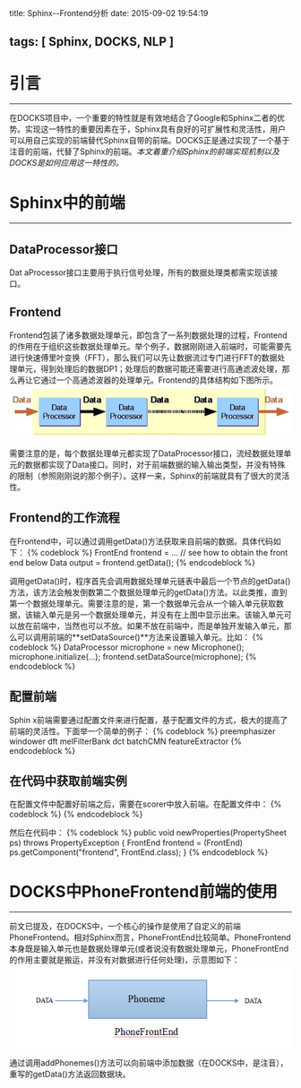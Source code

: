 title: Sphinx--Frontend分析
date: 2015-09-02 19:54:19

tags: [ Sphinx, DOCKS, NLP ]
---

# 引言
---
在DOCKS项目中，一个重要的特性就是有效地结合了Google和Sphinx二者的优势。实现这一特性的重要因素在于，Sphinx具有良好的可扩展性和灵活性，用户可以用自己实现的前端替代Sphinx自带的前端。DOCKS正是通过实现了一个基于注音的前端，代替了Sphinx的前端。*本文着重介绍Sphinx的前端实现机制以及DOCKS是如何应用这一特性的。*
<!-- more -->

# Sphinx中的前端
---

## DataProcessor接口
Dat aProcessor接口主要用于执行信号处理，所有的数据处理类都需实现该接口。

## Frontend
Frontend包装了诸多数据处理单元，即包含了一系列数据处理的过程，Frontend的作用在于组织这些数据处理单元。举个例子，数据刚刚进入前端时，可能需要先进行快速傅里叶变换（FFT），那么我们可以先让数据流过专门进行FFT的数据处理单元，得到处理后的数据DP1；处理后的数据可能还需要进行高通滤波处理，那么再让它通过一个高通滤波器的处理单元。Frontend的具体结构如下图所示。
![Sphinx4 frontend](/img/frontend.jpg)

需要注意的是，每个数据处理单元都实现了DataProcessor接口，流经数据处理单元的数据都实现了Data接口。同时，对于前端数据的输入输出类型，并没有特殊的限制（参照刚刚说的那个例子）。这样一来，Sphinx的前端就具有了很大的灵活性。

## Frontend的工作流程
在Frontend中，可以通过调用getData()方法获取来自前端的数据。具体代码如下：
{% codeblock %}
FrontEnd frontend = ... // see how to obtain the front end below 
Data output = frontend.getData();
{% endcodeblock %}

调用getData()时，程序首先会调用数据处理单元链表中最后一个节点的getData()方法，该方法会触发倒数第二个数据处理单元的getData()方法。以此类推，直到第一个数据处理单元。需要注意的是，第一个数据单元会从一个输入单元获取数据，该输入单元是另一个数据处理单元，并没有在上图中显示出来。该输入单元可以放在前端中，当然也可以不放。如果不放在前端中，而是单独开发输入单元，那么可以调用前端的**setDataSource()**方法来设置输入单元。比如：
{% codeblock %}
	DataProcessor microphone = new Microphone(); 
	microphone.initialize(...); 
	frontend.setDataSource(microphone);
{% endcodeblock %}

## 配置前端
Sphin x前端需要通过配置文件来进行配置，基于配置文件的方式，极大的提高了前端的灵活性。下面举一个简单的例子：
{% codeblock %}
<component name="mfcFrontEnd" type="edu.cmu.sphinx.frontend.FrontEnd">
<propertylist name="pipeline">
<item>preemphasizer</item>
<item>windower</item>
<item>dft</item>
<item>melFilterBank</item>
<item>dct</item>
<item>batchCMN</item>
<item>featureExtractor</item>
</propertylist>
</component>
<component name="preemphasizer" type="edu.cmu.sphinx.frontend.filter.Preemphasizer"/>
<component name="windower" type="edu.cmu.sphinx.frontend.window.RaisedCosineWindower"/>
<component name="dft" type="edu.cmu.sphinx.frontend.transform.DiscreteFourierTransform"/>
<component name="melFilterBank" type="edu.cmu.sphinx.frontend.frequencywarp.MelFrequencyFilterBank"/>
<component name="dct" type="edu.cmu.sphinx.frontend.transform.DiscreteCosineTransform"/>
<component name="batchCMN" type="edu.cmu.sphinx.frontend.feature.BatchCMN"/>
<component name="featureExtractor" type="edu.cmu.sphinx.frontend.feature.DeltasFeatureExtractor"/>
{% endcodeblock %}

## 在代码中获取前端实例
在配置文件中配置好前端之后，需要在scorer中放入前端。在配置文件中：
{% codeblock %}
	<component name="scorer" type="edu.cmu.sphinx.decoder.scorer.SimpleAcousticScorer">
	<property name="frontend" value="mfcFrontEnd"/>
	</component>
{% endcodeblock %}

然后在代码中：
{% codeblock %}
	public void newProperties(PropertySheet ps) throws PropertyException {
		FrontEnd frontend = (FrontEnd) ps.getComponent("frontend", FrontEnd.class);
	}
{% endcodeblock %}
 
# DOCKS中PhoneFrontend前端的使用
---
前文已提及，在DOCKS中，一个核心的操作是使用了自定义的前端PhoneFrontend。相对Sphinx而言，PhoneFrontEnd比较简单。PhoneFrontend本身既是输入单元也是数据处理单元(或者说没有数据处理单元，PhoneFrontEnd的作用主要就是搬运，并没有对数据进行任何处理)，示意图如下：
![phonefrontend](/img/phonefrontend.png)

通过调用addPhonemes()方法可以向前端中添加数据（在DOCKS中，是注音），重写的getData()方法返回数据块。
